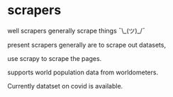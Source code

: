 # scrapers
well scrapers generally scrape things ¯\\\_(ツ)\_/¯

present scrapers generally are to scrape out datasets,

use scrapy to scrape the pages.


supports world population data from worldometers.


Currently datatset on covid is available.
